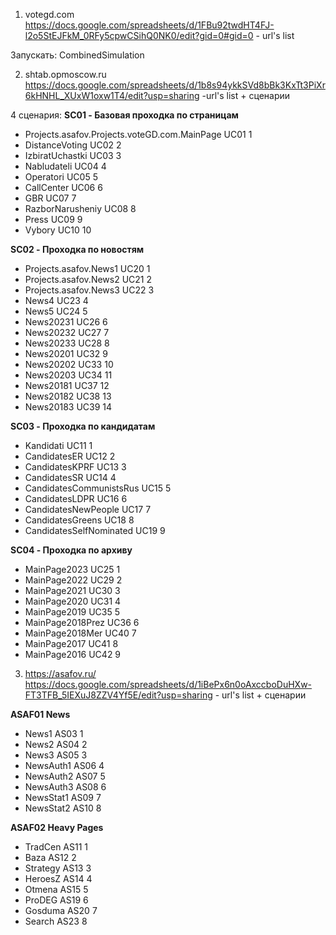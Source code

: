 
1. votegd.com
https://docs.google.com/spreadsheets/d/1FBu92twdHT4FJ-l2o5StEJFkM_0RFy5cpwCSihQ0NK0/edit?gid=0#gid=0 - url's list

Запускать: CombinedSimulation


2. shtab.opmoscow.ru
https://docs.google.com/spreadsheets/d/1b8s94ykkSVd8bBk3KxTt3PiXr6kHNHL_XUxW1oxw1T4/edit?usp=sharing -url's list + сценарии

4 сценария:
**SC01 - Базовая проходка по страницам**
* Projects.asafov.Projects.voteGD.com.MainPage	            UC01	1
* DistanceVoting	    UC02	2
* IzbiratUchastki	    UC03	3
* Nabludateli	        UC04	4
* Operatori	            UC05	5
* CallCenter	        UC06	6
* GBR	                UC07	7
* RazborNarusheniy	    UC08	8
* Press	                UC09	9
* Vybory	            UC10	10

**SC02 - Проходка по новостям**
* Projects.asafov.News1	     UC20	1
* Projects.asafov.News2	     UC21	2
* Projects.asafov.News3	     UC22	3
* News4	     UC23	4
* News5	     UC24	5
* News20231	 UC26	6
* News20232	 UC27	7
* News20233	 UC28	8
* News20201	 UC32	9
* News20202	 UC33	10
* News20203	 UC34	11
* News20181	 UC37	12
* News20182	 UC38	13
* News20183	 UC39	14


**SC03 - Проходка по кандидатам**
* Kandidati	                UC11	1
* CandidatesER	            UC12	2
* CandidatesKPRF	        UC13	3
* CandidatesSR	            UC14	4
* CandidatesCommunistsRus	UC15	5
* CandidatesLDPR	        UC16	6
* CandidatesNewPeople	    UC17	7
* CandidatesGreens	        UC18	8
* CandidatesSelfNominated	UC19	9

**SC04 - Проходка по архиву**

* MainPage2023	    UC25	1
* MainPage2022	    UC29	2
* MainPage2021	    UC30	3
* MainPage2020	    UC31	4
* MainPage2019	    UC35	5
* MainPage2018Prez	UC36	6
* MainPage2018Mer	UC40	7
* MainPage2017	    UC41	8
* MainPage2016	    UC42	9

3. https://asafov.ru/
https://docs.google.com/spreadsheets/d/1iBePx6n0oAxccboDuHXw-FT3TFB_5IEXuJ8ZZV4Yf5E/edit?usp=sharing - url's list + сценарии

**ASAF01 News**		
* News1	AS03	1
* News2	AS04	2
* News3	AS05	3
* NewsAuth1	AS06	4
* NewsAuth2	AS07	5
* NewsAuth3	AS08	6 
* NewsStat1	AS09	7
* NewsStat2	AS10	8


**ASAF02 Heavy Pages**		
* TradCen	AS11	1
* Baza	AS12	2
* Strategy	AS13	3
* HeroesZ	AS14	4
* Otmena	AS15	5
* ProDEG	AS19	6
* Gosduma	AS20	7
* Search	AS23	8